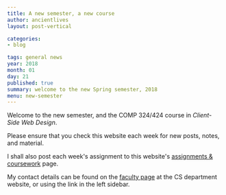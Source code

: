 ```yaml
---
title: A new semester, a new course
author: ancientlives
layout: post-vertical

categories:
- blog

tags: general news
year: 2018
month: 01
day: 21
published: true
summary: welcome to the new Spring semester, 2018
menu: new-semester
---
```


Welcome to the new semester, and the COMP 324/424 course in *Client-Side Web Design*.

Please ensure that you check this website each week for new posts, notes, and material.

I shall also post each week's assignment to this website's [assignments & coursework](/assignments) page.

My contact details can be found on the [faculty page](http://www.luc.edu/cs/people/ftfaculty/haywardnicholas.shtml) at the CS department website, or using the link in the left sidebar.
